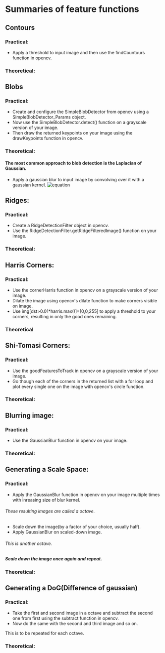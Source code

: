 # Summaries of feature functions

## Contours

### Practical:

- Apply a threshold to input image and then use the findCountours function in opencv.

### Theoretical:

## Blobs

### Practical:

- Create and configure the SimpleBlobDetector from opencv using a SimpleBlobDetector_Params object.
- Now use the SimpleBlobDetector.detect() function on a grayscale version of your image.
- Then draw the returned keypoints on your image using the drawKeypoints function in opencv.

### Theoretical:

#### The most common approach to blob detection is the Laplacian of Gaussian.

- Apply a gaussian blur to input image by convolving over it with a gaussian kernel.
  ![equation](https://wikimedia.org/api/rest_v1/media/math/render/svg/facbbdfdc3fcdf483b60d4724a64bca8f543929c)

## Ridges:

### Practical:

- Create a RidgeDetectionFilter object in opencv.
- Use the RidgeDetectionFilter.getRidgeFilteredImage() function on your image.

### Theoretical:

## Harris Corners:

### Practical:

- Use the cornerHarris function in opencv on a grayscale version of your image.
- Dilate the image using opencv's dilate function to make corners visible on image.
- Use img[dst>0.01*harris.max()]=[0,0,255] to apply a threshold to your corners, resulting in only the good ones remaining.

### Theoretical

## Shi-Tomasi Corners:

### Practical:

- Use the goodFeaturesToTrack in opencv on a grayscale version of your image.
- Go though each of the corners in the returned list with a for loop and plot every single one on the image with opencv's circle function.

### Theoretical:

## Blurring image:

### Practical:

- Use the GaussianBlur function in opencv on your image.

### Theoretical:

## Generating a Scale Space:

### Practical:

- Apply the GaussianBlur function in opencv on your image multiple times with inreasing size of blur kernel.

###### These resulting images are called a octave.

- Scale down the image(by a factor of your choice, usually half).
- Apply GaussianBlur on scaled-down image.

###### This is another octave.

##### Scale down the image once again and repeat.

### Theoretical:

## Generating a DoG(Difference of gaussian)

### Practical:

- Take the first and second image in a octave and subtract the second one from first using the subtract function in opencv.
- Now do the same with the second and third image and so on.

This is to be repeated for each octave.

### Theoretical:
